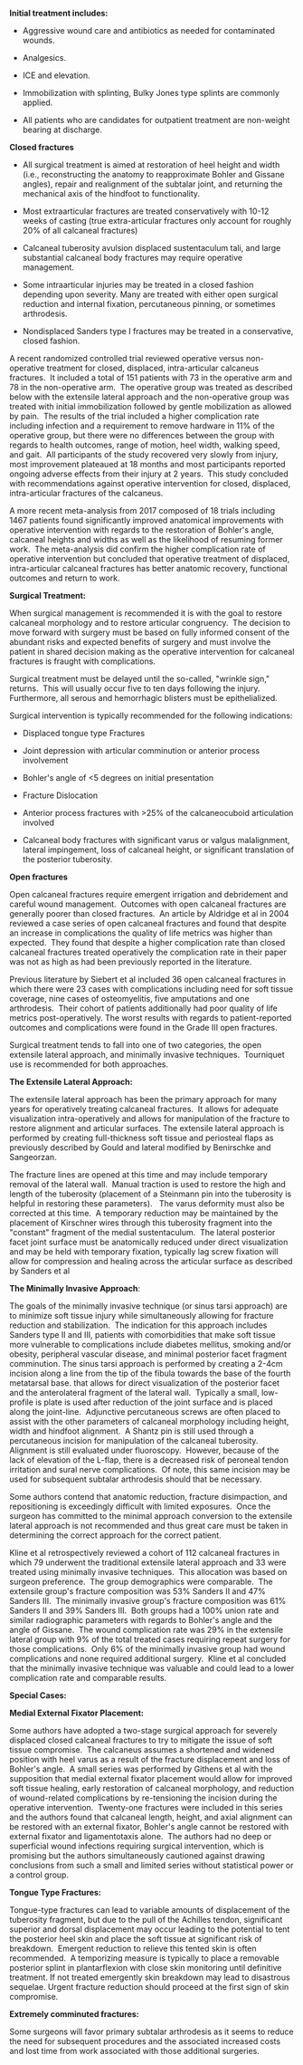 **Initial treatment includes:**

- Aggressive wound care and antibiotics as needed for contaminated wounds.

- Analgesics.

- ICE and elevation.

- Immobilization with splinting, Bulky Jones type splints are commonly applied.

- All patients who are candidates for outpatient treatment are non-weight bearing at discharge.

**Closed fractures**

- All surgical treatment is aimed at restoration of heel height and width (i.e., reconstructing the anatomy to reapproximate Bohler and Gissane angles), repair and realignment of the subtalar joint, and returning the mechanical axis of the hindfoot to functionality.

- Most extraarticular fractures are treated conservatively with 10-12 weeks of casting (true extra-articular fractures only account for roughly 20% of all calcaneal fractures)

- Calcaneal tuberosity avulsion displaced sustentaculum tali, and large substantial calcaneal body fractures may require operative management.

- Some intraarticular injuries may be treated in a closed fashion depending upon severity. Many are treated with either open surgical reduction and internal fixation, percutaneous pinning, or sometimes arthrodesis.

- Nondisplaced Sanders type I fractures may be treated in a conservative, closed fashion.

A recent randomized controlled trial reviewed operative versus non-operative treatment for closed, displaced, intra-articular calcaneus fractures.  It included a total of 151 patients with 73 in the operative arm and 78 in the non-operative arm.  The operative group was treated as described below with the extensile lateral approach and the non-operative group was treated with initial immobilization followed by gentle mobilization as allowed by pain.  The results of the trial included a higher complication rate including infection and a requirement to remove hardware in 11% of the operative group, but there were no differences between the group with regards to health outcomes, range of motion, heel width, walking speed, and gait.  All participants of the study recovered very slowly from injury, most improvement plateaued at 18 months and most participants reported ongoing adverse effects from their injury at 2 years.  This study concluded with recommendations against operative intervention for closed, displaced, intra-articular fractures of the calcaneus.

A more recent meta-analysis from 2017 composed of 18 trials including 1467 patients found significantly improved anatomical improvements with operative intervention with regards to the restoration of Bohler's angle, calcaneal heights and widths as well as the likelihood of resuming former work.  The meta-analysis did confirm the higher complication rate of operative intervention but concluded that operative treatment of displaced, intra-articular calcaneal fractures has better anatomic recovery, functional outcomes and return to work.

**Surgical Treatment:**

When surgical management is recommended it is with the goal to restore calcaneal morphology and to restore articular congruency.  The decision to move forward with surgery must be based on fully informed consent of the abundant risks and expected benefits of surgery and must involve the patient in shared decision making as the operative intervention for calcaneal fractures is fraught with complications.

Surgical treatment must be delayed until the so-called, "wrinkle sign," returns.  This will usually occur five to ten days following the injury. Furthermore, all serous and hemorrhagic blisters must be epithelialized.

Surgical intervention is typically recommended for the following indications:

- Displaced tongue type Fractures

- Joint depression with articular comminution or anterior process involvement

- Bohler's angle of <5 degrees on initial presentation

- Fracture Dislocation

- Anterior process fractures with >25% of the calcaneocuboid articulation involved

- Calcaneal body fractures with significant varus or valgus malalignment, lateral impingement, loss of calcaneal height, or significant translation of the posterior tuberosity.

**Open fractures**

Open calcaneal fractures require emergent irrigation and debridement and careful wound management.  Outcomes with open calcaneal fractures are generally poorer than closed fractures.  An article by Aldridge et al in 2004 reviewed a case series of open calcaneal fractures and found that despite an increase in complications the quality of life metrics was higher than expected.  They found that despite a higher complication rate than closed calcaneal fractures treated operatively the complication rate in their paper was not as high as had been previously reported in the literature.

Previous literature by Siebert et al included 36 open calcaneal fractures in which there were 23 cases with complications including need for soft tissue coverage, nine cases of osteomyelitis, five amputations and one arthrodesis.  Their cohort of patients additionally had poor quality of life metrics post-operatively. The worst results with regards to patient-reported outcomes and complications were found in the Grade III open fractures.

Surgical treatment tends to fall into one of two categories, the open extensile lateral approach, and minimally invasive techniques.  Tourniquet use is recommended for both approaches.

**The Extensile Lateral Approach:**

The extensile lateral approach has been the primary approach for many years for operatively treating calcaneal fractures.  It allows for adequate visualization intra-operatively and allows for manipulation of the fracture to restore alignment and articular surfaces. The extensile lateral approach is performed by creating full-thickness soft tissue and periosteal flaps as previously described by Gould and lateral modified by Benirschke and Sangeorzan.

The fracture lines are opened at this time and may include temporary removal of the lateral wall.  Manual traction is used to restore the high and length of the tuberosity (placement of a Steinmann pin into the tuberosity is helpful in restoring these parameters).   The varus deformity must also be corrected at this time.  A temporary reduction may be maintained by the placement of Kirschner wires through this tuberosity fragment into the "constant" fragment of the medial sustentaculum.  The lateral posterior facet joint surface must be anatomically reduced under direct visualization and may be held with temporary fixation, typically lag screw fixation will allow for compression and healing across the articular surface as described by Sanders et al

**The Minimally Invasive Approach**:

The goals of the minimally invasive technique (or sinus tarsi approach) are to minimize soft tissue injury while simultaneously allowing for fracture reduction and stabilization.  The indication for this approach includes Sanders type II and III, patients with comorbidities that make soft tissue more vulnerable to complications include diabetes mellitus, smoking and/or obesity, peripheral vascular disease, and minimal posterior facet fragment comminution. The sinus tarsi approach is performed by creating a 2-4cm incision along a line from the tip of the fibula towards the base of the fourth metatarsal base. that allows for direct visualization of the posterior facet and the anterolateral fragment of the lateral wall.  Typically a small, low-profile is plate is used after reduction of the joint surface and is placed along the joint-line.  Adjunctive percutaneous screws are often placed to assist with the other parameters of calcaneal morphology including height, width and hindfoot alignment.  A Shantz pin is still used through a percutaneous incision for manipulation of the calcaneal tuberosity.  Alignment is still evaluated under fluoroscopy.  However, because of the lack of elevation of the L-flap, there is a decreased risk of peroneal tendon irritation and sural nerve complications.  Of note, this same incision may be used for subsequent subtalar arthrodesis should that be necessary.

Some authors contend that anatomic reduction, fracture disimpaction, and repositioning is exceedingly difficult with limited exposures.  Once the surgeon has committed to the minimal approach conversion to the extensile lateral approach is not recommended and thus great care must be taken in determining the correct approach for the correct patient.

Kline et al retrospectively reviewed a cohort of 112 calcaneal fractures in which 79 underwent the traditional extensile lateral approach and 33 were treated using minimally invasive techniques.  This allocation was based on surgeon preference.  The group demographics were comparable.  The extensile group's fracture composition was 53% Sanders II and 47% Sanders III.  The minimally invasive group's fracture composition was 61% Sanders II and 39% Sanders III.  Both groups had a 100% union rate and similar radiographic parameters with regards to Bohler's angle and the angle of Gissane.  The wound complication rate was 29% in the extensile lateral group with 9% of the total treated cases requiring repeat surgery for those complications.  Only 6% of the minimally invasive group had wound complications and none required additional surgery.  Kline et al concluded that the minimally invasive technique was valuable and could lead to a lower complication rate and comparable results.

**Special Cases:**

**Medial External Fixator Placement:**

Some authors have adopted a two-stage surgical approach for severely displaced closed calcaneal fractures to try to mitigate the issue of soft tissue compromise.  The calcaneus assumes a shortened and widened position with heel varus as a result of the fracture displacement and loss of Bohler's angle.  A small series was performed by Githens et al with the supposition that medial external fixator placement would allow for improved soft tissue healing, early restoration of calcaneal morphology, and reduction of wound-related complications by re-tensioning the incision during the operative intervention.  Twenty-one fractures were included in this series and the authors found that calcaneal length, height, and axial alignment can be restored with an external fixator, Bohler's angle cannot be restored with external fixator and ligamentotaxis alone.  The authors had no deep or superficial wound infections requiring surgical intervention, which is promising but the authors simultaneously cautioned against drawing conclusions from such a small and limited series without statistical power or a control group.

**Tongue Type Fractures:**

Tongue-type fractures can lead to variable amounts of displacement of the tuberosity fragment, but due to the pull of the Achilles tendon, significant superior and dorsal displacement may occur leading to the potential to tent the posterior heel skin and place the soft tissue at significant risk of breakdown.  Emergent reduction to relieve this tented skin is often recommended.  A temporizing measure is typically to place a removable posterior splint in plantarflexion with close skin monitoring until definitive treatment. If not treated emergently skin breakdown may lead to disastrous sequelae. Urgent fracture reduction should proceed at the first sign of skin compromise.

**Extremely comminuted fractures:**

Some surgeons will favor primary subtalar arthrodesis as it seems to reduce the need for subsequent procedures and the associated increased costs and lost time from work associated with those additional surgeries.